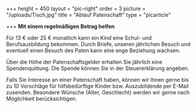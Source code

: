 +++
height = 450
layout = "pic-right"
order = 3
picture = "/uploads/Tisch.jpg"
title = "Ablauf Patenschaft"
type = "picarticle"

+++
**Mit  einem regelmäßigen Betrag helfen**

Für 13 € oder 25 € monatlich kann ein Kind eine Schul- und Berufsausbildung bekommen. Durch Briefe, unseren jährlichen Besuch und eventuell einen Besuch des Paten kann eine enge Beziehung wachsen.

Über die Höhe der Patenschaftsgelder erhalten Sie jährlich eine Spendenquittung. Die Spende können Sie in der Steuererklärung angeben.

Falls Sie Interesse an einer Patenschaft haben, können wir Ihnen gerne bis zu 10 Vorschläge für hilfsbedürftige Kinder bzw. Auszubildende per E-Mail zusenden. Besondere Wünsche (Alter, Geschlecht) werden wir gerne nach Möglichkeit berücksichtigen.